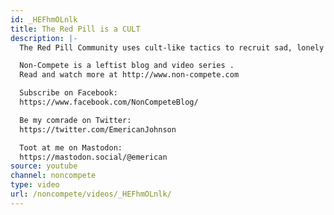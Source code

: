 ```yaml
---
id: _HEFhmOLnlk
title: The Red Pill is a CULT
description: |-
  The Red Pill Community uses cult-like tactics to recruit sad, lonely men and transform them into angry misogynists. In this series we'll explore the ways the Red Pill Community manipulates men and indoctrinates them into a radical ideology of misogyny and toxic masculinity.

  Non-Compete is a leftist blog and video series .
  Read and watch more at http://www.non-compete.com

  Subscribe on Facebook:
  https://www.facebook.com/NonCompeteBlog/

  Be my comrade on Twitter:
  https://twitter.com/EmericanJohnson

  Toot at me on Mastodon:
  https://mastodon.social/@emerican
source: youtube
channel: noncompete
type: video
url: /noncompete/videos/_HEFhmOLnlk/
---
```

